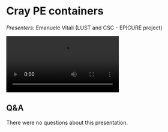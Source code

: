 # Cray PE containers

*Presenters:* Emanuele Vitali (LUST and CSC - EPICURE project)

<video src="https://462000265.lumidata.eu/user-coffee-breaks/recordings/20250827-user-coffee-break-CCPE.mp4" controls="controls"></video>


## Q&A

There were no questions about this presentation.
